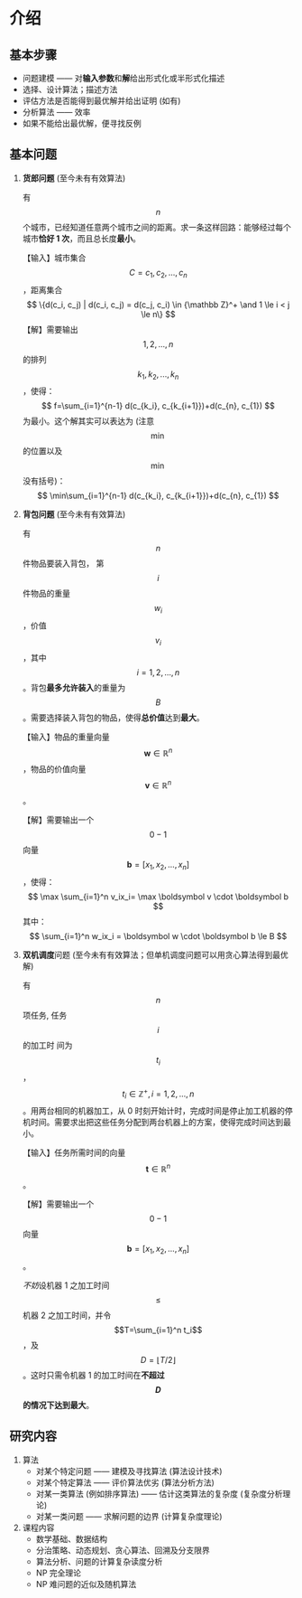 # 介绍

## 基本步骤

- 问题建模 —— 对**输入参数**和**解**给出形式化或半形式化描述
- 选择、设计算法；描述方法
- 评估方法是否能得到最优解并给出证明 (如有)
- 分析算法 —— 效率
- 如果不能给出最优解，便寻找反例

## 基本问题

1. **货郎问题** (至今未有有效算法)

   有 $$n$$ 个城市，已经知道任意两个城市之间的距离。求一条这样回路：能够经过每个城市**恰好 1 次**，而且总长度**最小**。

   【输入】城市集合 $$C={c_1, c_2, ..., c_n}$$，距离集合
   $$
   \{d(c_i, c_j) | d(c_i, c_j) = d(c_j, c_i) \in {\mathbb Z}^+ \and 1 \le i < j \le n\}
   $$
   【解】需要输出 $$1, 2, ..., n$$ 的排列 $$k_1, k_2, ..., k_n$$，使得：
   $$
   f=\sum_{i=1}^{n-1} d(c_{k_i}, c_{k_{i+1}})+d(c_{n}, c_{1})
   $$
   为最小。这个解其实可以表达为 (注意 $$\min$$ 的位置以及 $$\min$$ 没有括号)：
   $$
   \min\sum_{i=1}^{n-1} d(c_{k_i}, c_{k_{i+1}})+d(c_{n}, c_{1})
   $$

2. **背包问题** (至今未有有效算法)

   有 $$n$$ 件物品要装入背包， 第 $$i$$ 件物品的重量 $$w_i$$，价值 $$v_i$$，其中 $$i=1,2,...,n$$。背包**最多允许装入**的重量为 $$B$$。需要选择装入背包的物品，使得**总价值**达到**最大**。

   【输入】物品的重量向量 $$\boldsymbol w \in {\mathbb R}^n$$，物品的价值向量 $$\boldsymbol v \in {\mathbb R}^n$$。

   【解】需要输出一个 $$0-1$$ 向量 $$\boldsymbol b = \left[ x_1, x_2, ..., x_n\right]$$，使得：
   $$
   \max \sum_{i=1}^n v_ix_i= \max \boldsymbol v \cdot \boldsymbol b
   $$
   其中：
   $$
   \sum_{i=1}^n w_ix_i = \boldsymbol w \cdot \boldsymbol b \le B
   $$

3. **双机调度**问题 (至今未有有效算法；但单机调度问题可以用贪心算法得到最优解)

   有 $$n$$ 项任务, 任务 $$i$$ 的加工时 间为 $$t_i$$，$$t_i \in {\mathbb Z}^+, i=1,2,...,n$$。用两台相同的机器加工，从 0 时刻开始计时，完成时间是停止加工机器的停机时间。需要求出把这些任务分配到两台机器上的方案，使得完成时间达到最小。

   【输入】任务所需时间的向量 $$\boldsymbol t \in {\mathbb R}^n$$。

   【解】需要输出一个 $$0-1$$ 向量 $$\boldsymbol b = \left[ x_1, x_2, ..., x_n\right]$$。

   *不妨*设机器 1 之加工时间 $$\le$$ 机器 2 之加工时间，并令 $$T=\sum_{i=1}^n t_i$$，及 $$D=\lfloor T/2 \rfloor$$。这时只需令机器 1 的加工时间在**不超过 $$D$$ 的情况下达到最大**。

## 研究内容

1. 算法
   - 对某个特定问题 —— 建模及寻找算法 (算法设计技术)
   - 对某个特定算法 —— 评价算法优劣 (算法分析方法)
   - 对某一类算法 (例如排序算法) —— 估计这类算法的复杂度 (复杂度分析理论)
   - 对某一类问题 —— 求解问题的边界 (计算复杂度理论)
2. 课程内容
   - 数学基础、数据结构
   - 分治策略、动态规划、贪心算法、回溯及分支限界
   - 算法分析、问题的计算复杂读度分析
   - NP 完全理论
   - NP 难问题的近似及随机算法

